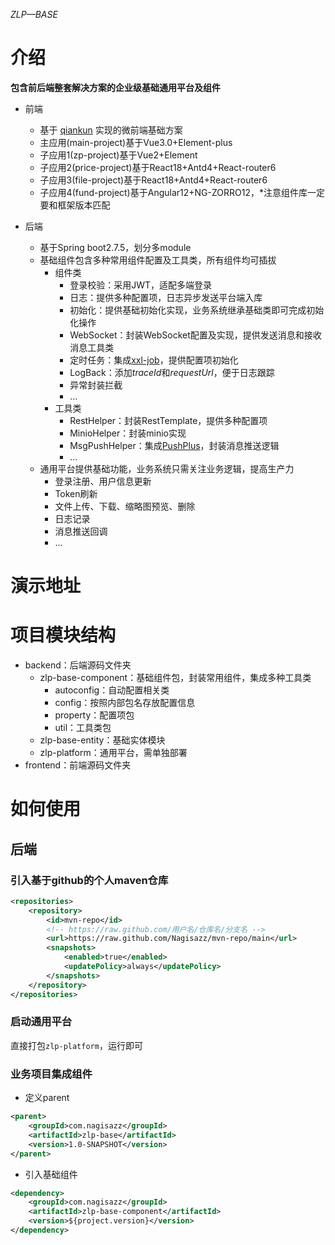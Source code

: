 *ZLP—BASE*
# 介绍
**包含前后端整套解决方案的企业级基础通用平台及组件**
- 前端
    - 基于 [qiankun](https://qiankun.umijs.org/zh) 实现的微前端基础方案
    - 主应用(main-project)基于Vue3.0+Element-plus
    - 子应用1(zp-project)基于Vue2+Element
    - 子应用2(price-project)基于React18+Antd4+React-router6
    - 子应用3(file-project)基于React18+Antd4+React-router6
    - 子应用4(fund-project)基于Angular12+NG-ZORRO12，*注意组件库一定要和框架版本匹配

- 后端
    - 基于Spring boot2.7.5，划分多module
    - 基础组件包含多种常用组件配置及工具类，所有组件均可插拔
        - 组件类
            - 登录校验：采用JWT，适配多端登录
            - 日志：提供多种配置项，日志异步发送平台端入库
            - 初始化：提供基础初始化实现，业务系统继承基础类即可完成初始化操作
            - WebSocket：封装WebSocket配置及实现，提供发送消息和接收消息工具类
            - 定时任务：集成[xxl-job](https://www.xuxueli.com/xxl-job/)，提供配置项初始化
            - LogBack：添加*traceId*和*requestUrl*，便于日志跟踪
            - 异常封装拦截
            - ...
        - 工具类
            - RestHelper：封装RestTemplate，提供多种配置项
            - MinioHelper：封装minio实现
            - MsgPushHelper：集成[PushPlus](https://www.pushplus.plus/)，封装消息推送逻辑
            - ...
    - 通用平台提供基础功能，业务系统只需关注业务逻辑，提高生产力
        - 登录注册、用户信息更新
        - Token刷新
        - 文件上传、下载、缩略图预览、删除
        - 日志记录
        - 消息推送回调
        - ...
# 演示地址

# 项目模块结构
- backend：后端源码文件夹
    - zlp-base-component：基础组件包，封装常用组件，集成多种工具类
        - autoconfig：自动配置相关类
        - config：按照内部包名存放配置信息
        - property：配置项包
        - util：工具类包
    - zlp-base-entity：基础实体模块
    - zlp-platform：通用平台，需单独部署
- frontend：前端源码文件夹

# 如何使用
## 后端
### 引入基于github的个人maven仓库
```xml
<repositories>
    <repository>
        <id>mvn-repo</id>
        <!-- https://raw.github.com/用户名/仓库名/分支名 -->
        <url>https://raw.github.com/Nagisazz/mvn-repo/main</url>
        <snapshots>
            <enabled>true</enabled>
            <updatePolicy>always</updatePolicy>
        </snapshots>
    </repository>
</repositories>
```
### 启动通用平台
直接打包`zlp-platform`，运行即可
### 业务项目集成组件
- 定义parent
```xml
<parent>
    <groupId>com.nagisazz</groupId>
    <artifactId>zlp-base</artifactId>
    <version>1.0-SNAPSHOT</version>
</parent>
```
- 引入基础组件
```xml
<dependency>
    <groupId>com.nagisazz</groupId>
    <artifactId>zlp-base-component</artifactId>
    <version>${project.version}</version>
</dependency>
```
